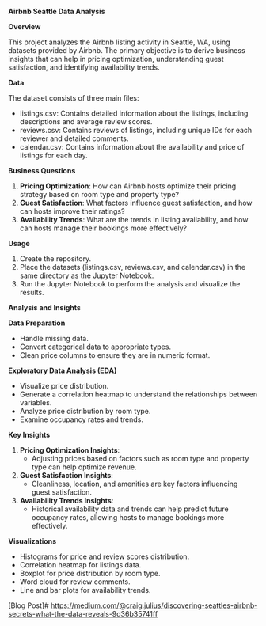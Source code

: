 **Airbnb Seattle Data Analysis**

**Overview**

This project analyzes the Airbnb listing activity in Seattle, WA, using datasets provided by Airbnb. The primary objective is to derive business insights that can help in pricing optimization, understanding guest satisfaction, and identifying availability trends.

**Data**

The dataset consists of three main files:

-   listings.csv: Contains detailed information about the listings, including descriptions and average review scores.
-   reviews.csv: Contains reviews of listings, including unique IDs for each reviewer and detailed comments.
-   calendar.csv: Contains information about the availability and price of listings for each day.

**Business Questions**

1.  **Pricing Optimization**: How can Airbnb hosts optimize their pricing strategy based on room type and property type?
2.  **Guest Satisfaction**: What factors influence guest satisfaction, and how can hosts improve their ratings?
3.  **Availability Trends**: What are the trends in listing availability, and how can hosts manage their bookings more effectively?



**Usage**

1.  Create the repository.
2.  Place the datasets (listings.csv, reviews.csv, and calendar.csv) in the same directory as the Jupyter Notebook.
3.  Run the Jupyter Notebook to perform the analysis and visualize the results.

**Analysis and Insights**

**Data Preparation**

-   Handle missing data.
-   Convert categorical data to appropriate types.
-   Clean price columns to ensure they are in numeric format.

**Exploratory Data Analysis (EDA)**

-   Visualize price distribution.
-   Generate a correlation heatmap to understand the relationships between variables.
-   Analyze price distribution by room type.
-   Examine occupancy rates and trends.

**Key Insights**

1.  **Pricing Optimization Insights**:
    -   Adjusting prices based on factors such as room type and property type can help optimize revenue.
2.  **Guest Satisfaction Insights**:
    -   Cleanliness, location, and amenities are key factors influencing guest satisfaction.
3.  **Availability Trends Insights**:
    -   Historical availability data and trends can help predict future occupancy rates, allowing hosts to manage bookings more effectively.

**Visualizations**

-   Histograms for price and review scores distribution.
-   Correlation heatmap for listings data.
-   Boxplot for price distribution by room type.
-   Word cloud for review comments.
-   Line and bar plots for availability trends.

[Blog Post]# https://medium.com/@craig.julius/discovering-seattles-airbnb-secrets-what-the-data-reveals-9d36b35741ff
